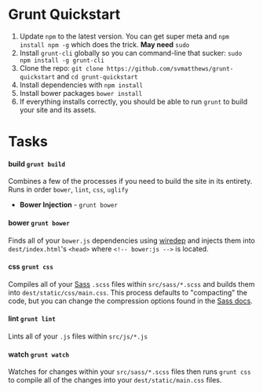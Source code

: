 # Grunt Quickstart

1. Update `npm` to the latest version. You can get super meta and `npm install npm -g` which does the trick. **May need** `sudo`
1. Install `grunt-cli` globally so you can command-line that sucker: `sudo npm install -g grunt-cli`
1. Clone the repo: `git clone https://github.com/svmatthews/grunt-quickstart` and `cd grunt-quickstart`
1. Install dependencies with `npm install`
1. Install bower packages `bower install`
1. If everything installs correctly, you should be able to run `grunt` to build your site and its assets.

# Tasks

#### build `grunt build`

Combines a few of the processes if you need to build the site in its entirety. Runs in order `bower`, `lint`, `css`, `uglify`
* **Bower Injection** - `grunt bower`

#### bower `grunt bower`

Finds all of your `bower.js` dependencies using [wiredep](http://stephenplusplus.github.io/grunt-wiredep/) and injects them into `dest/index.html`'s `<head>` where `<!-- bower:js -->` is located.

#### css `grunt css`

Compiles all of your [Sass](http://sass-lang.com/) `.scss` files within `src/sass/*.scss` and builds them into `dest/static/css/main.css`. This process defaults to "compacting" the code, but you can change the compression options found in the [Sass docs](http://sass-lang.com/documentation/file.SASS_REFERENCE.html#output_style).

#### lint `grunt lint`

Lints all of your `.js` files within `src/js/*.js`

#### watch `grunt watch`

Watches for changes within your `src/sass/*.scss` files then runs `grunt css` to compile all of the changes into your `dest/static/main.css` files.
